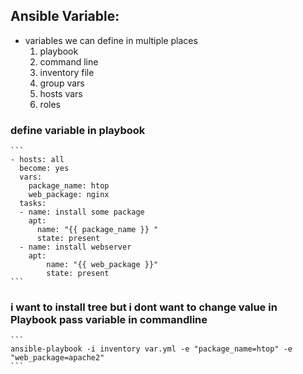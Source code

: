 ## Ansible Variable:
   * variables we can define in multiple places
     1. playbook
     2. command line   
     3. inventory file
     4. group vars
     5. hosts vars
     6. roles 
### define variable in playbook
    ```
    - hosts: all
      become: yes
      vars:
        package_name: htop
        web_package: nginx
      tasks:
      - name: install some package
        apt: 
          name: "{{ package_name }} "
          state: present
      - name: install webserver
        apt:
            name: "{{ web_package }}"
            state: present
    ```
### i want to install tree but i dont want to change value in Playbook pass variable in commandline 
    ```
    ansible-playbook -i inventory var.yml -e "package_name=htop" -e "web_package=apache2"
    ```
